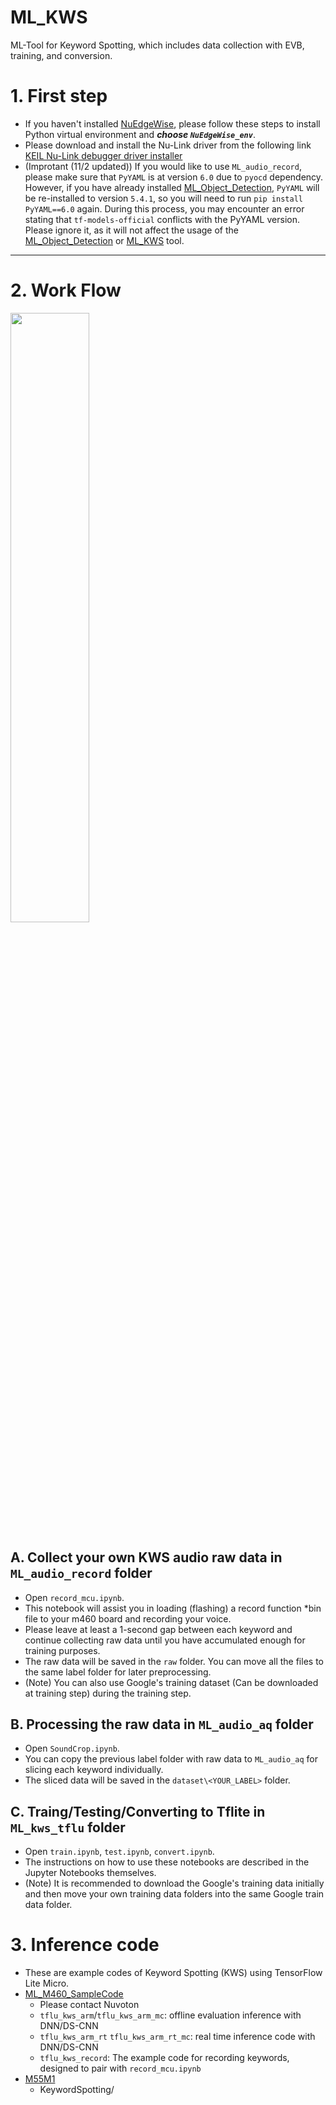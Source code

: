 # ML_KWS
ML-Tool for Keyword Spotting, which includes data collection with EVB, training, and conversion.

# 1. First step
- If you haven't installed [NuEdgeWise](https://github.com/OpenNuvoton/NuEdgeWise), please follow these steps to install Python virtual environment and ***choose `NuEdgeWise_env`***.
- Please download and install the Nu-Link driver from the following link [KEIL Nu-Link debugger driver installer](https://github.com/OpenNuvoton/Nuvoton_Tools)
- (Improtant (11/2 updated)) If you would like to use `ML_audio_record`, please make sure that `PyYAML` is at version `6.0` due to `pyocd` dependency. However, if you have already installed [ML_Object_Detection](https://github.com/OpenNuvoton/ML_Object_Detection), `PyYAML` will be re-installed to version `5.4.1`, so you will need to run `pip install PyYAML==6.0` again. During this process, you may encounter an error stating that `tf-models-official` conflicts with the PyYAML version. Please ignore it, as it will not affect the usage of the [ML_Object_Detection](https://github.com/OpenNuvoton/ML_Object_Detection) or [ML_KWS](https://github.com/OpenNuvoton/ML_KWS) tool.
---
# 2. Work Flow
 <img src="https://user-images.githubusercontent.com/105192502/202999518-7d4a6384-6cef-4901-b948-b1117baa7bdd.png" width="50%">

## A. Collect your own KWS audio raw data in `ML_audio_record` folder
- Open `record_mcu.ipynb`.
- This notebook will assist you in loading (flashing) a record function *bin file to your m460 board and recording your voice.
- Please leave at least a 1-second gap between each keyword and continue collecting raw data until you have accumulated enough for training purposes.
- The raw data will be saved in the `raw` folder. You can move all the files to the same label folder for later preprocessing.
- (Note) You can also use Google's training dataset (Can be downloaded at training step) during the training step.

## B. Processing the raw data in `ML_audio_aq` folder
- Open `SoundCrop.ipynb`.
- You can copy the previous label folder with raw data to `ML_audio_aq` for slicing each keyword individually.
- The sliced data will be saved in the `dataset\<YOUR_LABEL>` folder.

## C. Traing/Testing/Converting to Tflite in `ML_kws_tflu` folder
- Open `train.ipynb`, `test.ipynb`, `convert.ipynb`.
- The instructions on how to use these notebooks are described in the Jupyter Notebooks themselves.
- (Note) It is recommended to download the Google's training data initially and then move your own training data folders into the same Google train data folder.

# 3. Inference code
- These are example codes of Keyword Spotting (KWS) using TensorFlow Lite Micro.
- [ML_M460_SampleCode](https://github.com/OpenNuvoton/ML_M460_SampleCode)
  - Please contact Nuvoton
  - `tflu_kws_arm`/`tflu_kws_arm_mc`: offline evaluation inference with DNN/DS-CNN
  - `tflu_kws_arm_rt` `tflu_kws_arm_rt_mc`: real time inference code with DNN/DS-CNN
  - `tflu_kws_record`: The example code for recording keywords, designed to pair with `record_mcu.ipynb`
- [M55M1](https://github.com/OpenNuvoton/M55M1BSP/tree/master/SampleCode/MachineLearning)
    - KeywordSpotting/ 
 
  
 
